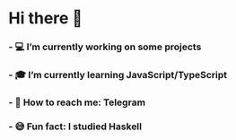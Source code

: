 # Hi there 👋

### - 💻 I’m currently working on some projects
### - 🎓 I’m currently learning JavaScript/TypeScript
### - 📱 How to reach me: Telegram
### - 😅 Fun fact: I studied Haskell 
